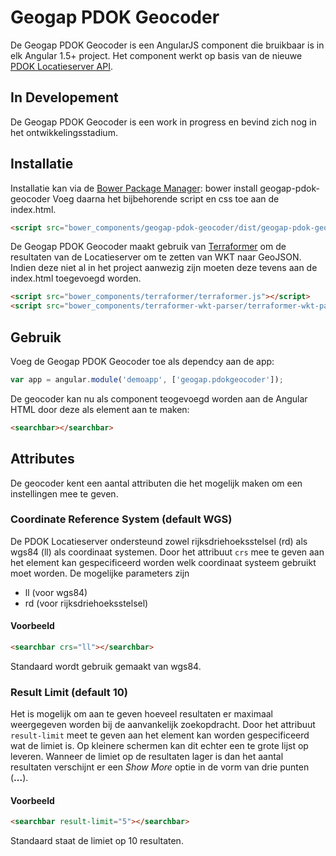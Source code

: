 # Geogap PDOK Geocoder

De Geogap PDOK Geocoder is een AngularJS component die bruikbaar is in elk Angular 1.5+ project. Het component werkt op basis van de nieuwe [PDOK Locatieserver API](https://www.google.com). 

## In Developement
De Geogap PDOK Geocoder is een work in progress en bevind zich nog in het ontwikkelingsstadium. 

## Installatie
Installatie kan via de [Bower Package Manager](https://bower.io/): bower install geogap-pdok-geocoder
Voeg daarna het bijbehorende script en css toe aan de index.html.

```html
<script src="bower_components/geogap-pdok-geocoder/dist/geogap-pdok-geocoder.js></script>
```

De Geogap PDOK Geocoder maakt gebruik van [Terraformer](http://terraformer.io/) om de resultaten van de Locatieserver om te zetten van WKT naar GeoJSON. Indien deze niet al in het project aanwezig zijn moeten deze tevens aan de index.html toegevoegd worden.

```html
<script src="bower_components/terraformer/terraformer.js"></script>
<script src="bower_components/terraformer-wkt-parser/terraformer-wkt-parser.js"></script>
```

## Gebruik
Voeg de Geogap PDOK Geocoder toe als dependcy aan de app: 

```javascript
var app = angular.module('demoapp', ['geogap.pdokgeocoder']);
```

De geocoder kan nu als component teogevoegd worden aan de Angular HTML door deze als element aan te maken:

```html
<searchbar></searchbar>
```

## Attributes
De geocoder kent een aantal attributen die het mogelijk maken om een instellingen mee te geven.

### Coordinate Reference System (default WGS)
De PDOK Locatieserver ondersteund zowel rijksdriehoeksstelsel (rd) als wgs84 (ll) als coordinaat systemen. Door het attribuut `crs` mee te geven aan het element kan gespecificeerd worden welk coordinaat systeem gebruikt moet worden. De mogelijke parameters zijn 

* ll (voor wgs84)
* rd (voor rijksdriehoeksstelsel)

#### Voorbeeld
```html
<searchbar crs="ll"></searchbar>
```

Standaard wordt gebruik gemaakt van wgs84. 

### Result Limit (default 10)
Het is mogelijk om aan te geven hoeveel resultaten er maximaal weergegeven worden bij de aanvankelijk zoekopdracht. Door het attribuut `result-limit` meet te geven aan het element kan worden gespecificeerd wat de limiet is. Op kleinere schermen kan dit echter een te grote lijst op leveren. Wanneer de limiet op de resultaten lager is dan het aantal resultaten verschijnt er een *Show More* optie in de vorm van drie punten (**...**).

#### Voorbeeld
```html
<searchbar result-limit="5"></searchbar>
```

 Standaard staat de limiet op 10 resultaten.
